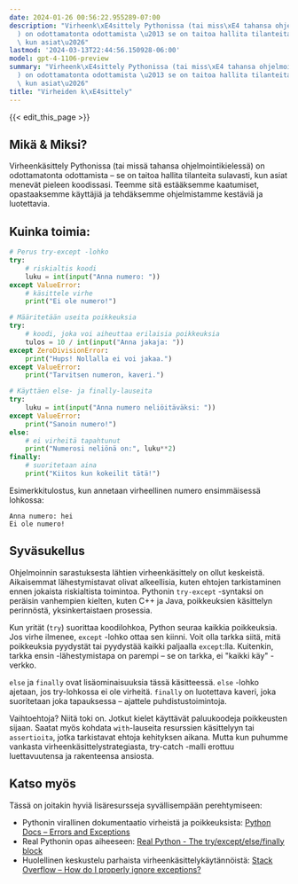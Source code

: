 ```yaml
---
date: 2024-01-26 00:56:22.955289-07:00
description: "Virheenk\xE4sittely Pythonissa (tai miss\xE4 tahansa ohjelmointikieless\xE4\
  ) on odottamatonta odottamista \u2013 se on taitoa hallita tilanteita sulavasti,\
  \ kun asiat\u2026"
lastmod: '2024-03-13T22:44:56.150928-06:00'
model: gpt-4-1106-preview
summary: "Virheenk\xE4sittely Pythonissa (tai miss\xE4 tahansa ohjelmointikieless\xE4\
  ) on odottamatonta odottamista \u2013 se on taitoa hallita tilanteita sulavasti,\
  \ kun asiat\u2026"
title: "Virheiden k\xE4sittely"
---
```


{{< edit_this_page >}}

## Mikä & Miksi?

Virheenkäsittely Pythonissa (tai missä tahansa ohjelmointikielessä) on odottamatonta odottamista – se on taitoa hallita tilanteita sulavasti, kun asiat menevät pieleen koodissasi. Teemme sitä estääksemme kaatumiset, opastaaksemme käyttäjiä ja tehdäksemme ohjelmistamme kestäviä ja luotettavia.

## Kuinka toimia:

``` Python
# Perus try-except -lohko
try:
    # riskialtis koodi
    luku = int(input("Anna numero: "))
except ValueError:
    # käsittele virhe
    print("Ei ole numero!")

# Määritetään useita poikkeuksia
try:
    # koodi, joka voi aiheuttaa erilaisia poikkeuksia
    tulos = 10 / int(input("Anna jakaja: "))
except ZeroDivisionError:
    print("Hups! Nollalla ei voi jakaa.")
except ValueError:
    print("Tarvitsen numeron, kaveri.")

# Käyttäen else- ja finally-lauseita
try:
    luku = int(input("Anna numero neliöitäväksi: "))
except ValueError:
    print("Sanoin numero!")
else:
    # ei virheitä tapahtunut
    print("Numerosi neliönä on:", luku**2)
finally:
    # suoritetaan aina
    print("Kiitos kun kokeilit tätä!")
```

Esimerkkitulostus, kun annetaan virheellinen numero ensimmäisessä lohkossa:
```
Anna numero: hei
Ei ole numero!
```

## Syväsukellus

Ohjelmoinnin sarastuksesta lähtien virheenkäsittely on ollut keskeistä. Aikaisemmat lähestymistavat olivat alkeellisia, kuten ehtojen tarkistaminen ennen jokaista riskialtista toimintoa. Pythonin `try-except` -syntaksi on peräisin vanhempien kielten, kuten C++ ja Java, poikkeuksien käsittelyn perinnöstä, yksinkertaistaen prosessia.

Kun yrität (`try`) suorittaa koodilohkoa, Python seuraa kaikkia poikkeuksia. Jos virhe ilmenee, `except` -lohko ottaa sen kiinni. Voit olla tarkka siitä, mitä poikkeuksia pyydystät tai pyydystää kaikki paljaalla `except`:lla. Kuitenkin, tarkka ensin -lähestymistapa on parempi – se on tarkka, ei "kaikki käy" -verkko.

`else` ja `finally` ovat lisäominaisuuksia tässä käsitteessä. `else` -lohko ajetaan, jos try-lohkossa ei ole virheitä. `finally` on luotettava kaveri, joka suoritetaan joka tapauksessa – ajattele puhdistustoimintoja.

Vaihtoehtoja? Niitä toki on. Jotkut kielet käyttävät paluukoodeja poikkeusten sijaan. Saatat myös kohdata `with`-lauseita resurssien käsittelyyn tai `assertioita`, jotka tarkistavat ehtoja kehityksen aikana. Mutta kun puhumme vankasta virheenkäsittelystrategiasta, try-catch -malli erottuu luettavuutensa ja rakenteensa ansiosta.

## Katso myös

Tässä on joitakin hyviä lisäresursseja syvällisempään perehtymiseen:

- Pythonin virallinen dokumentaatio virheistä ja poikkeuksista: [Python Docs – Errors and Exceptions](https://docs.python.org/3/tutorial/errors.html)
- Real Pythonin opas aiheeseen: [Real Python - The try/except/else/finally block](https://realpython.com/python-exceptions/)
- Huolellinen keskustelu parhaista virheenkäsittelykäytännöistä: [Stack Overflow – How do I properly ignore exceptions?](https://stackoverflow.com/questions/4990718/about-catching-any-exception)
